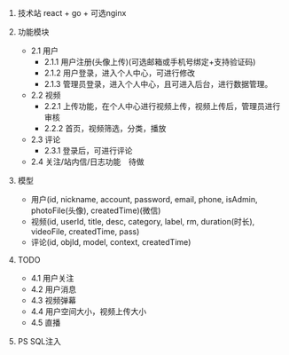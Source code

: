 1. 技术站 react + go + 可选nginx

2. 功能模块
    - 2.1 用户
        - 2.1.1 用户注册(头像上传)(可选邮箱或手机号绑定+支持验证码)                
        - 2.1.2 用户登录，进入个人中心，可进行修改
        - 2.1.3 管理员登录，进入个人中心，且可进入后台，进行数据管理。
    - 2.2 视频
        - 2.2.1 上传功能，在个人中心进行视频上传，视频上传后，管理员进行审核
        - 2.2.2 首页，视频筛选，分类，播放
    - 2.3 评论
        - 2.3.1 登录后，可进行评论
    - 2.4 关注/站内信/日志功能　待做

3. 模型
    - 用户(id, nickname, account, password, email, phone, isAdmin, photoFile(头像), createdTime)(微信)
    - 视频(id, userId, title, desc, category, label, rm, duration(时长), videoFile, createdTime, pass)
    - 评论(id, objId, model, context, createdTime)            

4. TODO
    - 4.1 用户关注
    - 4.2 用户消息
    - 4.3 视频弹幕
    - 4.4 用户空间大小，视频上传大小
    - 4.5 直播
5. PS
    SQL注入